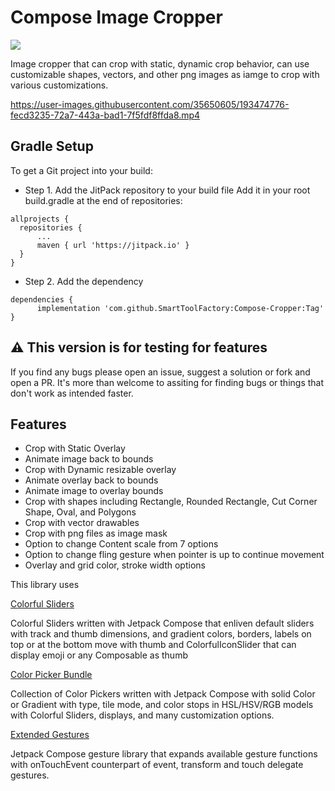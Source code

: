 # Compose Image Cropper

[![](https://jitpack.io/v/SmartToolFactory/Compose-Cropper.svg)](https://jitpack.io/#SmartToolFactory/Compose-Cropper)


Image cropper that can crop with static, dynamic crop behavior, can use customizable shapes, vectors, and other png images as iamge to crop with various customizations.



https://user-images.githubusercontent.com/35650605/193474776-fecd3235-72a7-443a-bad1-7f5fdf8ffda8.mp4




## Gradle Setup

To get a Git project into your build:

* Step 1. Add the JitPack repository to your build file Add it in your root build.gradle at the end
  of repositories:

```
allprojects {
  repositories {
      ...
      maven { url 'https://jitpack.io' }
  }
}
```

* Step 2. Add the dependency

```
dependencies {
	  implementation 'com.github.SmartToolFactory:Compose-Cropper:Tag'
}
```

## ⚠️ This version is for testing for features
If you find any bugs please open an issue, suggest a solution or fork and open a PR. It's more than welcome to assiting for finding bugs or things that don't work as intended faster.

## Features
* Crop with Static Overlay
* Animate image back to bounds
* Crop with Dynamic resizable overlay
* Animate overlay back to bounds
* Animate image to overlay bounds
* Crop with shapes including Rectangle, Rounded Rectangle, Cut Corner Shape, Oval, and Polygons
* Crop with vector drawables
* Crop with png files as image mask
* Option to change Content scale from 7 options
* Option to change fling gesture when pointer is up to continue movement
* Overlay and grid color, stroke width options

This library uses

[Colorful Sliders](https://github.com/SmartToolFactory/Compose-Colorful-Sliders)

Colorful Sliders written with Jetpack Compose that enliven default sliders with track and thumb
dimensions, and gradient colors, borders, labels on top or at the bottom move with thumb and
ColorfulIconSlider that can display emoji or any Composable as thumb

[Color Picker Bundle](https://github.com/SmartToolFactory/Compose-Color-Picker-Bundle)

Collection of Color Pickers written with Jetpack Compose with solid Color or Gradient with type,
tile mode, and color stops in HSL/HSV/RGB models with Colorful Sliders, displays, and many
customization options.

[Extended Gestures](https://github.com/SmartToolFactory/Compose-Extended-Gestures)

Jetpack Compose gesture library that expands available gesture functions with onTouchEvent
counterpart of event, transform and touch delegate gestures.


